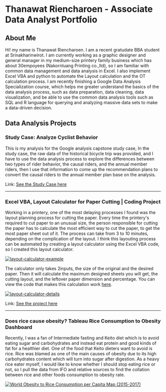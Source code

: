 # Thanawat Riencharoen - Associate Data Analyst Portfolio 

## About Me
Hi! my name is Thanawat Riencharoen. I am a recent gratudate BBA student at Srinakharinwirot. I am currently working as a graphic designer and general manager in my medium-size printery family business which has about 30empoyees (Nakornluang Printing co.,ltd), so I am familiar with common data management and data analysis in Excel. I also implement Excel VBA and python to automate the Layout calculation and the OT calculation process. I am recently finishing a Google Data Analysis Specialization course, which helps me greater understand the basics of the data analysis process, such as data preparation, data cleaning, data visualization, and be able to use the common data analysis tools such as SQL and R language for querying and analyzing massive data sets to make a data-driven decision.

## Data Analysis Projects
### Study Case: Analyze Cyclist Behavior
This is my analysis for the Google analysis capstone study case, In the study case, the raw data of the historical bicycle trip was provided, and I have to use the data analysis process to explore the differences between two types of rider behavior, the causal riders, and the annual member riders, then I use that information to come up the recommendation plans to convert the causal riders to the annual member plan base on the analysis.

Link: [See the Study Case here](https://github.com/prinofprin/study_case_cyclist_analysis.git)
______________________________________________________________________________________________________________________________________________________

### Excel VBA, Layout Calculator for Paper Cutting | Coding Project
Working in a printery, one of the most delaying processes I found was the layout planning process for cutting the paper. Every time the printery's required to cut paper to an unusual size, the person responsible for cutting the paper has to calculate the most efficient way to cut the paper,  to get the most paper sheet out of it. The process can take from 3 to 10 minutes, depending on the complication of the layout. I think this layouting process can be automated by creating a layout calculator using the Excel VBA code, so I created this layout calculator.

<a href="https://ibb.co/sjYRp4z"><img src="https://i.ibb.co/H784Ly3/layout-calculator-example.png" alt="layout-calculator-example" border="0"></a>

The calculator only takes 2inputs, the size of the original and the desired paper. Then it will calculate the maximum designed sheets you will get, the cutting layout, and the leftover paper dimension and percentage. You can view the code that makes this calculation work [here](https://github.com/prinofprin/excel_paper_layout_calculator/blob/048d3a03d3b329b48013322a9a982dbf5a2b343c/VBA%20code).

<a href="https://ibb.co/4WkTsgF"><img src="https://i.ibb.co/nrpc38w/layout-calculator-details.png" alt="layout-calculator-details" border="0"></a>
 

Link: [See the project here](https://github.com/prinofprin/excel_paper_layout_calculator.git)

______________________________________________________________________________________________________________________________________________________

### Does rice cause obesity? Tableau Rice Consumption to Obesity Dashboard
Recently, I was a fan of Intermediate fasting and Keito diet which is to avoid eating sugar and carbohydrates and instead eat protein and good kinds of fat for a healthier diet. One of the food that Keito dieters want to avoid is rice. Rice was blamed as one of the main causes of obesity due to its high carbohydrates content which will turn into sugar after digestion. As a heavy rice eater myself, I would like to know whether I should stop eating rice or not, so I pull the data from IFO and relative sources to find the collation between rice and other foods consumption to obesity rate.

<div class='tableauPlaceholder' id='viz1650622481024' style='position: relative'><noscript><a href='#'><img alt='World Obesity to Rice Consumption per Capita Map (2015-2017) ' src='https:&#47;&#47;public.tableau.com&#47;static&#47;images&#47;TN&#47;TNCZ4W9GS&#47;1_rss.png' style='border: none' /></a></noscript><object class='tableauViz'  style='display:none;'><param name='host_url' value='https%3A%2F%2Fpublic.tableau.com%2F' /> <param name='embed_code_version' value='3' /> <param name='path' value='views&#47;WorldObesitytoRiceConsumptionperCapitaMap2015-2017&#47;WorldObesitytoRiceConsumptiondashboard?:language=en-US&amp;:embed=true' /> <param name='toolbar' value='yes' /><param name='static_image' value='https:&#47;&#47;public.tableau.com&#47;static&#47;images&#47;TN&#47;TNCZ4W9GS&#47;1.png' /> <param name='animate_transition' value='yes' /><param name='display_static_image' value='yes' /><param name='display_spinner' value='yes' /><param name='display_overlay' value='yes' />

 
Result: Contradict to what I heard, rice consumption has an inverse correlation with obesity rate while sugar and meat have a direct correlation. This means there is a correlation between the country that consume more rice and the less obesity rate the country has. However, the dashboard only shows the correlation, not causation, so further analysis is needed to determine the cause.
 
Link: [See the dashboard here](https://public.tableau.com/shared/TNCZ4W9GS?:display_count=n&:origin=viz_share_link)



## Other Projects
- Hand coding a web page for tracking and selling online game items (12tails online), which used to be a place for players to buy and sell the specific game items for a better price. [12tails_market_project](https://gigafactory.netlify.app/) (2021)
- Designing a Japanese kanji sticker to help Japanese learners memorize Japanese vocabulary, which I got the idea when I was studying abroad in Japan and selling it on Etsy, using Blender with existing assets to make a 3d animation promotional video. Currently selling over 100copies [kanji_sticker_project](https://www.etsy.com/shop/KanjiStickerProject) (2020)
- Creating 2D games with the construct2 engine and publishing the demos via Google Play. [my_games_project](https://play.google.com/store/apps/developer?id=Thanawat+Riencharoen) (2017)


## Certificate
- English Toeic Score: 935 [see_credential](https://github.com/prinofprin/analysis/blob/main/Toeic%20Certificate.png)
- Google Data Analytics Specialization Certificate [see_credential](https://www.coursera.org/account/accomplishments/specialization/certificate/BGPLEZL2B57K)
- Net design’s Adobe After Effect and Premier Pro course completion certified (2016)
- Net design’s Adobe Illustrator and Photoshop course completion certified (2013)

## Contacts
- lineId: prinofprin
- Phone: +66 084-638-2002
- Email: thanawat.rien@gmail.com
- linkedin: [linkedin_thanawat_riencharoen](linkedin.com/in/thanawat-riencharoen-38785a217)
- location: [Vipavadee Rangsit, Bangkok, Thailand 10900](https://goo.gl/maps/RQyHFCRxAKrBkgTUA)
